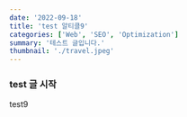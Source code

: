 ```yaml
---
date: '2022-09-18'
title: 'test 알티클9'
categories: ['Web', 'SEO', 'Optimization']
summary: '테스트 글입니다.'
thumbnail: './travel.jpeg'
---
```


### test 글 시작

test9

